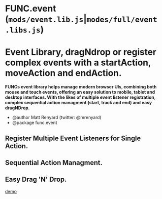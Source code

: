 FUNC.event (`mods/event.lib.js`|`modes/full/event.libs.js`)
==================================================================
Event Library, dragNdrop or register complex events
with a startAction, moveAction and endAction.
==================================================================

**FUNCs event library helps manage modern browser UIs, combining 
both mouse and touch events, offering an easy solution
to mobile, tablet and desktop interfaces. With the likes of
multiple event listener registration, complex sequential
action managment (start, track and end) and easy dragNDrop.**

 * @author Matt Renyard (twitter: @mrenyard)
 * @package func.event

Register Multiple Event Listeners for Single Action.
--------------------------------------------------

Sequential Action Managment.
--------------------------------------------------

Easy Drag 'N' Drop.
--------------------------------------------------

[demo](drop.html)
